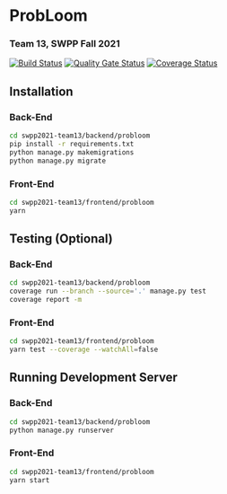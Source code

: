 # ProbLoom

### Team 13, SWPP Fall 2021

[![Build Status](https://travis-ci.com/swsnu/swpp2021-team13.svg?branch=main)](https://travis-ci.com/swsnu/swpp2021-team13)
[![Quality Gate Status](https://sonarcloud.io/api/project_badges/measure?project=swsnu_swpp2021-team13&metric=alert_status)](https://sonarcloud.io/dashboard?id=swsnu_swpp2021-team13)
[![Coverage Status](https://coveralls.io/repos/github/swsnu/swpp2021-team13/badge.svg?branch=main)](https://coveralls.io/github/swsnu/swpp2021-team13?branch=main)

## Installation

### Back-End

```bash
cd swpp2021-team13/backend/probloom
pip install -r requirements.txt
python manage.py makemigrations
python manage.py migrate
```

### Front-End

```bash
cd swpp2021-team13/frontend/probloom
yarn
```

## Testing (Optional)

### Back-End

```bash
cd swpp2021-team13/backend/probloom
coverage run --branch --source='.' manage.py test
coverage report -m
```

### Front-End

```bash
cd swpp2021-team13/frontend/probloom
yarn test --coverage --watchAll=false
```

## Running Development Server

### Back-End

```bash
cd swpp2021-team13/backend/probloom
python manage.py runserver
```

### Front-End

```bash
cd swpp2021-team13/frontend/probloom
yarn start
```

